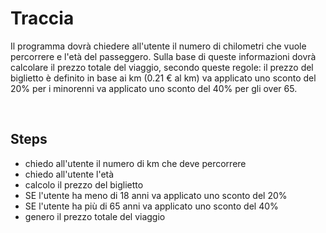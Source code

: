 # Traccia
Il programma dovrà chiedere all'utente il numero di chilometri che vuole percorrere e l'età del passeggero.
Sulla base di queste informazioni dovrà calcolare il prezzo totale del viaggio, secondo queste regole:
il prezzo del biglietto è definito in base ai km (0.21 € al km)
va applicato uno sconto del 20% per i minorenni
va applicato uno sconto del 40% per gli over 65.

<br>

## Steps
- chiedo all'utente il numero di km che deve percorrere
- chiedo all'utente l'età
- calcolo il prezzo del biglietto
- SE l'utente ha meno di 18 anni va applicato uno sconto del 20%
- SE l'utente ha più di 65 anni va applicato uno sconto del 40%
- genero il prezzo totale del viaggio
